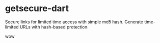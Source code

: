 # getsecure-dart

Secure links for limited time access with simple md5 hash. Generate time-limited URLs with hash-based protection


wow
